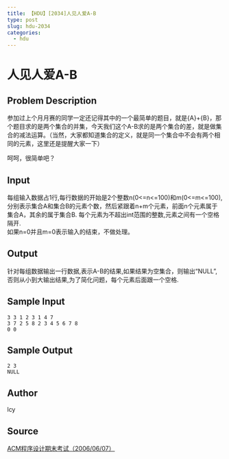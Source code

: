 ```yaml
---
title: 【HDU】[2034]人见人爱A-B
type: post
slug: hdu-2034
categories:
  - hdu
---
```


# 人见人爱A-B

## Problem Description

参加过上个月月赛的同学一定还记得其中的一个最简单的题目，就是{A}+{B}，那个题目求的是两个集合的并集，今天我们这个A-B求的是两个集合的差，就是做集合的减法运算。（当然，大家都知道集合的定义，就是同一个集合中不会有两个相同的元素，这里还是提醒大家一下）  
  
呵呵，很简单吧？

## Input

每组输入数据占1行,每行数据的开始是2个整数n(0<=n<=100)和m(0<=m<=100),分别表示集合A和集合B的元素个数，然后紧跟着n+m个元素，前面n个元素属于集合A，其余的属于集合B. 每个元素为不超出int范围的整数,元素之间有一个空格隔开.  
如果n=0并且m=0表示输入的结束，不做处理。

## Output

针对每组数据输出一行数据,表示A-B的结果,如果结果为空集合，则输出“NULL”,否则从小到大输出结果,为了简化问题，每个元素后面跟一个空格.

## Sample Input

```
3 3 1 2 3 1 4 7
3 7 2 5 8 2 3 4 5 6 7 8 
0 0

```

## Sample Output

```
2 3 
NULL

```

## Author

lcy

## Source

[ACM程序设计期末考试（2006/06/07）](https://acm.hdu.edu.cn//search.php?field=problem&key=ACM%B3%CC%D0%F2%C9%E8%BC%C6%C6%DA%C4%A9%BF%BC%CA%D4%A3%A82006%2F06%2F07%A3%A9&source=1&searchmode=source)

